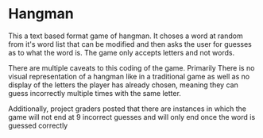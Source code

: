 # Hangman
This a text based format game of hangman. It choses a word at random from it's word list that can be modified and then asks the user for guesses as to what the word is. The game only accepts letters and not words. 

There are multiple caveats to this coding of the game. Primarily There is no visual representation of a hangman like in a traditional game as well as no
display of the letters the player has already chosen, meaning they can guess incorrectly multiple times with the same letter. 

Additionally, project graders posted that there are instances in which the game will not end at 9 incorrect guesses and will only end once the word is guessed correctly
